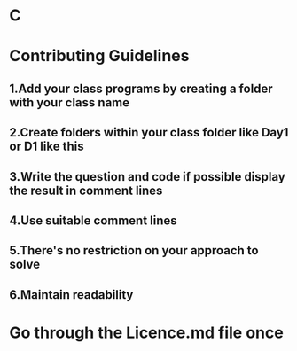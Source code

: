 # C

<h1>Contributing Guidelines
  
<h2>1.Add your class programs by creating a folder with your class name
<h2>2.Create folders within your class folder like Day1 or D1 like this
<h2>3.Write the question and code if possible display the result in comment lines
<h2>4.Use suitable comment lines  
<h2>5.There's no restriction on your approach to solve
<h2>6.Maintain readability
  
  <h1>Go through the Licence.md file once 
